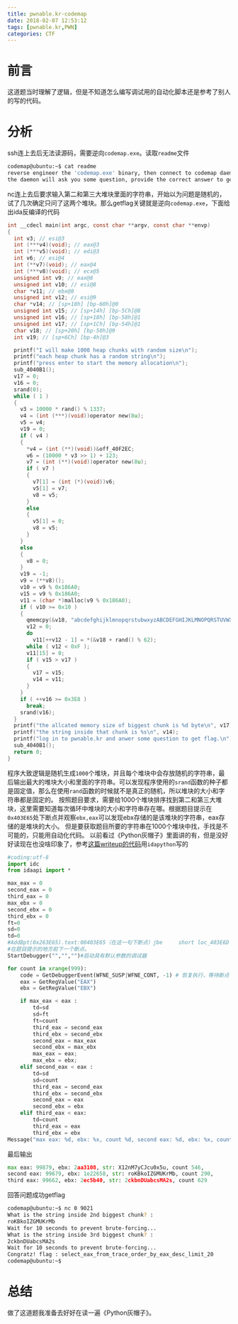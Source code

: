 ```yaml
---
title: pwnable.kr-codemap
date: 2018-02-07 12:53:12
tags: [pwnable.kr,PWN]
categories: CTF
---
```

# 前言
这道题当时理解了逻辑，但是不知道怎么编写调试用的自动化脚本还是参考了别人的写的代码。
# 分析
ssh连上去后无法读源码，需要逆向`codemap.exe`。读取`readme`文件
```bash
codemap@ubuntu:~$ cat readme
reverse engineer the 'codemap.exe' binary, then connect to codemap daemon(nc 0 9021),
the daemon will ask you some question, provide the correct answer to get flag.

```
nc连上去后要求输入第二和第三大堆块里面的字符串，开始以为问题是随机的，试了几次确定只问了这两个堆块。那么getflag关键就是逆向`codemap.exe`，下面给出ida反编译的代码
```c
int __cdecl main(int argc, const char **argv, const char **envp)
{
  int v3; // esi@3
  int (***v4)(void); // eax@3
  int (***v5)(void); // edi@3
  int v6; // esi@4
  int (**v7)(void); // eax@4
  int (***v8)(void); // ecx@5
  unsigned int v9; // eax@8
  unsigned int v10; // esi@8
  char *v11; // ebx@8
  unsigned int v12; // esi@9
  char *v14; // [sp+10h] [bp-60h]@0
  unsigned int v15; // [sp+14h] [bp-5Ch]@8
  unsigned int v16; // [sp+18h] [bp-58h]@1
  unsigned int v17; // [sp+1Ch] [bp-54h]@1
  char v18; // [sp+20h] [bp-50h]@9
  int v19; // [sp+6Ch] [bp-4h]@3

  printf("I will make 1000 heap chunks with random size\n");
  printf("each heap chunk has a random string\n");
  printf("press enter to start the memory allocation\n");
  sub_4040B1();
  v17 = 0;
  v16 = 0;
  srand(0);
  while ( 1 )
  {
    v3 = 10000 * rand() % 1337;
    v4 = (int (***)(void))operator new(8u);
    v5 = v4;
    v19 = 0;
    if ( v4 )
    {
      *v4 = (int (**)(void))&off_40F2EC;
      v6 = (10000 * v3 >> 1) + 123;
      v7 = (int (**)(void))operator new(8u);
      if ( v7 )
      {
        v7[1] = (int (*)(void))v6;
        v5[1] = v7;
        v8 = v5;
      }
      else
      {
        v5[1] = 0;
        v8 = v5;
      }
    }
    else
    {
      v8 = 0;
    }
    v19 = -1;
    v9 = (**v8)();
    v10 = v9 % 0x186A0;
    v15 = v9 % 0x186A0;
    v11 = (char *)malloc(v9 % 0x186A0);
    if ( v10 >= 0x10 )
    {
      qmemcpy(&v18, "abcdefghijklmnopqrstubwxyzABCDEFGHIJKLMNOPQRSTUVWXYZ1234567890", 0x3Fu);
      v12 = 0;
      do
        v11[++v12 - 1] = *(&v18 + rand() % 62);
      while ( v12 < 0xF );
      v11[15] = 0;
      if ( v15 > v17 )
      {
        v17 = v15;
        v14 = v11;
      }
    }
    if ( ++v16 >= 0x3E8 )
      break;
    srand(v16);
  }
  printf("the allcated memory size of biggest chunk is %d byte\n", v17);
  printf("the string inside that chunk is %s\n", v14);
  printf("log in to pwnable.kr and anwer some question to get flag.\n");
  sub_4040B1();
  return 0;
}
```
程序大致逻辑是随机生成`1000`个堆块，并且每个堆块中会存放随机的字符串，最后输出最大的堆块大小和里面的字符串。可以发现程序使用的`srand`函数的种子都是固定值，那么在使用`rand`函数的时候就不是真正的随机，所以堆块的大小和字符串都是固定的。
按照题目要求，需要给1000个堆块排序找到第二和第三大堆块，这里需要知道每次循环中堆块的大小和字符串存在哪。根据题目提示在`0x403E65`处下断点并观察`ebx,eax`可以发现ebx存储的是该堆块的字符串，eax存储的是堆块的大小。
但是要获取题目所要的字符串在1000个堆块中找，手找是不可能的，只能用自动化代码。
以前看过《Python灰帽子》里面讲的有，但是没好好读现在也没啥印象了，参考[这篇writeup的代码](http://blog.csdn.net/pwd_3/article/details/75635647)用`idapython`写的
```python
#coding:utf-8
import idc
from idaapi import *

max_eax = 0
second_eax = 0
third_eax = 0
max_ebx = 0
second_ebx = 0
third_ebx = 0
ft=0
sd=0
td=0
#AddBpt(0x263E65).text:00403E65（在这一句下断点）jbe     short loc_403E6D
#在题目提示的地方前下一个断点。
StartDebugger("","","")#启动具有默认参数的调试器

for count in xrange(999): 
    code = GetDebuggerEvent(WFNE_SUSP|WFNE_CONT, -1) # 恢复执行，等待断点
    eax = GetRegValue("EAX")
    ebx = GetRegValue("EBX")

    if max_eax < eax :
        td=sd
        sd=ft
        ft=count
        third_eax = second_eax
        third_ebx = second_ebx
        second_eax = max_eax
        second_ebx = max_ebx
        max_eax = eax;  
        max_ebx = ebx;  
    elif second_eax < eax :
        td=sd
        sd=count
        third_eax = second_eax
        third_ebx = second_ebx
        second_eax = eax
        second_ebx = ebx
    elif third_eax < eax:
        td=count
        third_eax = eax
        third_ebx = ebx
Message("max eax: %d, ebx: %x, count %d, second eax: %d, ebx: %x, count %d, third eax: %d, ebx: %x, count %d\n" % (max_eax, max_ebx, ft, second_eax, second_ebx, sd, third_eax, third_ebx, td))
```
最后输出
```python
max eax: 99879, ebx: 2aa3108, str: X12nM7yCJcu0x5u, count 546,
second eax: 99679, ebx: 1e22658, str: roKBkoIZGMUKrMb, count 290, 
third eax: 99662, ebx: 2ec5b40, str: 2ckbnDUabcsMA2s, count 629
```
回答问题成功getflag
```bash
codemap@ubuntu:~$ nc 0 9021
What is the string inside 2nd biggest chunk? :
roKBkoIZGMUKrMb
Wait for 10 seconds to prevent brute-forcing...
What is the string inside 3rd biggest chunk? :
2ckbnDUabcsMA2s
Wait for 10 seconds to prevent brute-forcing...
Congratz! flag : select_eax_from_trace_order_by_eax_desc_limit_20
codemap@ubuntu:~$
```
# 总结
做了这道题我准备去好好在读一遍《Python灰帽子》。